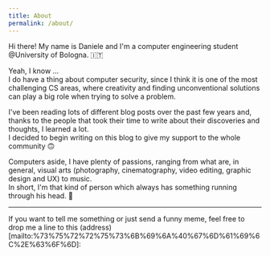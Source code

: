```yaml
---
title: About
permalink: /about/
---
```


Hi there! My name is Daniele and I'm a computer engineering student @University of Bologna. 🇮🇹  

Yeah, I know ...  
I do have a thing about computer security, since I think it is one of the most challenging CS areas, where creativity and finding unconventional solutions can play a big role when trying to solve a problem.

I've been reading lots of different blog posts over the past few years and, thanks to the people that took their time to write about their discoveries and thoughts, I learned a lot.  
I decided to begin writing on this blog to give my support to the whole community 🙃

Computers aside, I have plenty of passions, ranging from what are, in general, visual arts (photography, cinematography, video editing, graphic design and UX) to music.   
In short, I'm that kind of person which always has something running through his head. 🤣


-------
If you want to tell me something or just send a funny meme, feel free to drop me a line to this (address)[&#109;&#97;&#105;&#108;&#116;&#111;&#58;%73%75%72%72%75%73%6B%69%6A%40%67%6D%61%69%6C%2E%63%6F%6D]: